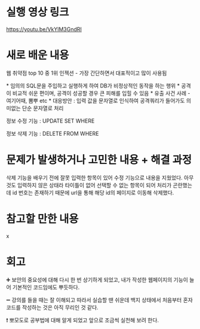 # 실행 영상 링크
https://youtu.be/VkYlM3GndRI

# 새로 배운 내용

웹 취약점 top 10 중 1위 인젝션 - 가장 간단하면서 대표적이고 많이 사용됨

<SQL Injection>
* 임의의 SQL문을 주입하고 실행하게 하여 DB가 비정상적인 동작을 하는 행위
* 공격이 비교적 쉬운 편이며, 공격이 성공할 경우 큰 피해를 입힐 수 있음
* 유출 사건 사례 - 여기어때, 뽐뿌 etc
* 대응방안 : 입력 값을 문자열로 인식하여 공격쿼리가 들어가도 의미없는 단순 문자열로 처리

정보 수정 기능 : UPDATE SET WHERE

정보 삭제 기능 : DELETE FROM WHERE

# 문제가 발생하거나 고민한 내용 + 해결 과정
삭제 기능을 배우기 전에 잘못 입력한 항목이 있어 수정 기능으로 내용을 지웠었다.
아무것도 입력하지 않은 상태라 타이틀이 없어 선택할 수 없는 항목이 되어 처리가 곤란했는데 id 번호는 존재하기 때문에 url을 통해 해당 id의 페이지로 이동해 삭제했다.

# 참고할 만한 내용
x

# 회고
:heavy_plus_sign: 보안의 중요성에 대해 다시 한 번 상기하게 되었고, 내가 작성한 웹페이지의 기능이 늘어 기본적인 코드임에도 뿌듯하다.

:heavy_minus_sign: 강의를 들을 때는 잘 이해되고 따라서 실습할 땐 쉬운데 백지 상태에서 처음부터 혼자 코드를 작성하는 것은 아직 무리인 것 같다.

:exclamation: 뽀모도로 공부법에 대해 알게 되었고 앞으로 조금씩 실천해 보려 한다.
